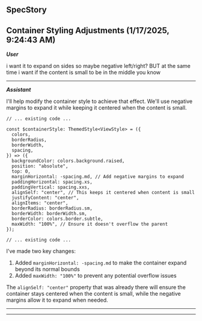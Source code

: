 ## SpecStory

## Container Styling Adjustments (1/17/2025, 9:24:43 AM)

_**User**_

i want it to expand on sides so maybe negative left/right? BUT at the same time i want if the content is small to be in the middle you know

---

_**Assistant**_

I'll help modify the container style to achieve that effect. We'll use negative margins to expand it while keeping it centered when the content is small.

```typescript:features/conversation-list/conversation-list-pinned-conversations/conversation-list-pinned-conversation-message-preview.tsx
// ... existing code ...

const $containerStyle: ThemedStyle<ViewStyle> = ({
  colors,
  borderRadius,
  borderWidth,
  spacing,
}) => ({
  backgroundColor: colors.background.raised,
  position: "absolute",
  top: 0,
  marginHorizontal: -spacing.md, // Add negative margins to expand
  paddingHorizontal: spacing.xs,
  paddingVertical: spacing.xxs,
  alignSelf: "center", // This keeps it centered when content is small
  justifyContent: "center",
  alignItems: "center",
  borderRadius: borderRadius.sm,
  borderWidth: borderWidth.sm,
  borderColor: colors.border.subtle,
  maxWidth: "100%", // Ensure it doesn't overflow the parent
});

// ... existing code ...
```

I've made two key changes:
1. Added `marginHorizontal: -spacing.md` to make the container expand beyond its normal bounds
2. Added `maxWidth: "100%"` to prevent any potential overflow issues

The `alignSelf: "center"` property that was already there will ensure the container stays centered when the content is small, while the negative margins allow it to expand when needed.

---



---

